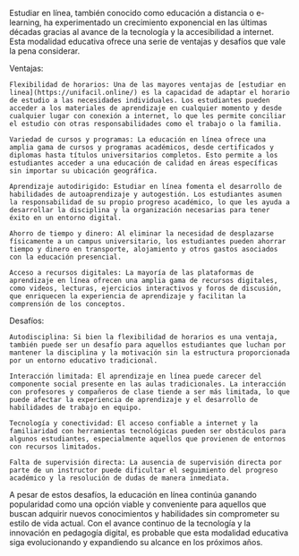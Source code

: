 Estudiar en línea, también conocido como educación a distancia o e-learning, ha experimentado un crecimiento exponencial en las últimas décadas gracias al avance de la tecnología y la accesibilidad a internet. Esta modalidad educativa ofrece una serie de ventajas y desafíos que vale la pena considerar.

Ventajas: 

    Flexibilidad de horarios: Una de las mayores ventajas de [estudiar en linea](https://unifacil.online/) es la capacidad de adaptar el horario de estudio a las necesidades individuales. Los estudiantes pueden acceder a los materiales de aprendizaje en cualquier momento y desde cualquier lugar con conexión a internet, lo que les permite conciliar el estudio con otras responsabilidades como el trabajo o la familia.

    Variedad de cursos y programas: La educación en línea ofrece una amplia gama de cursos y programas académicos, desde certificados y diplomas hasta títulos universitarios completos. Esto permite a los estudiantes acceder a una educación de calidad en áreas específicas sin importar su ubicación geográfica.

    Aprendizaje autodirigido: Estudiar en línea fomenta el desarrollo de habilidades de autoaprendizaje y autogestión. Los estudiantes asumen la responsabilidad de su propio progreso académico, lo que les ayuda a desarrollar la disciplina y la organización necesarias para tener éxito en un entorno digital.

    Ahorro de tiempo y dinero: Al eliminar la necesidad de desplazarse físicamente a un campus universitario, los estudiantes pueden ahorrar tiempo y dinero en transporte, alojamiento y otros gastos asociados con la educación presencial.

    Acceso a recursos digitales: La mayoría de las plataformas de aprendizaje en línea ofrecen una amplia gama de recursos digitales, como videos, lecturas, ejercicios interactivos y foros de discusión, que enriquecen la experiencia de aprendizaje y facilitan la comprensión de los conceptos.

Desafíos:

    Autodisciplina: Si bien la flexibilidad de horarios es una ventaja, también puede ser un desafío para aquellos estudiantes que luchan por mantener la disciplina y la motivación sin la estructura proporcionada por un entorno educativo tradicional.

    Interacción limitada: El aprendizaje en línea puede carecer del componente social presente en las aulas tradicionales. La interacción con profesores y compañeros de clase tiende a ser más limitada, lo que puede afectar la experiencia de aprendizaje y el desarrollo de habilidades de trabajo en equipo.

    Tecnología y conectividad: El acceso confiable a internet y la familiaridad con herramientas tecnológicas pueden ser obstáculos para algunos estudiantes, especialmente aquellos que provienen de entornos con recursos limitados.

    Falta de supervisión directa: La ausencia de supervisión directa por parte de un instructor puede dificultar el seguimiento del progreso académico y la resolución de dudas de manera inmediata.

A pesar de estos desafíos, la educación en línea continúa ganando popularidad como una opción viable y conveniente para aquellos que buscan adquirir nuevos conocimientos y habilidades sin comprometer su estilo de vida actual. Con el avance continuo de la tecnología y la innovación en pedagogía digital, es probable que esta modalidad educativa siga evolucionando y expandiendo su alcance en los próximos años.
